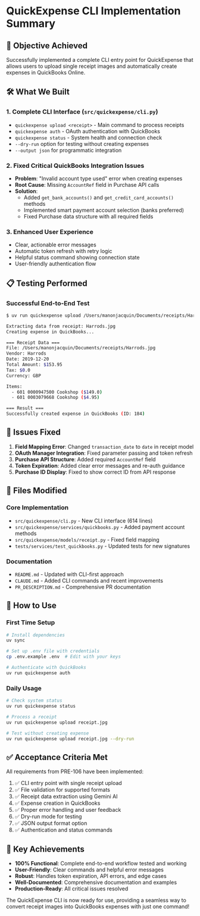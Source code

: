 # QuickExpense CLI Implementation Summary

## 🎯 Objective Achieved

Successfully implemented a complete CLI entry point for QuickExpense that allows users to upload single receipt images and automatically create expenses in QuickBooks Online.

## 🛠️ What We Built

### 1. **Complete CLI Interface** (`src/quickexpense/cli.py`)
- `quickexpense upload <receipt>` - Main command to process receipts
- `quickexpense auth` - OAuth authentication with QuickBooks
- `quickexpense status` - System health and connection check
- `--dry-run` option for testing without creating expenses
- `--output json` for programmatic integration

### 2. **Fixed Critical QuickBooks Integration Issues**
- **Problem**: "Invalid account type used" error when creating expenses
- **Root Cause**: Missing `AccountRef` field in Purchase API calls
- **Solution**: 
  - Added `get_bank_accounts()` and `get_credit_card_accounts()` methods
  - Implemented smart payment account selection (banks preferred)
  - Fixed Purchase data structure with all required fields

### 3. **Enhanced User Experience**
- Clear, actionable error messages
- Automatic token refresh with retry logic
- Helpful status command showing connection state
- User-friendly authentication flow

## 📋 Testing Performed

### Successful End-to-End Test
```bash
$ uv run quickexpense upload /Users/manonjacquin/Documents/receipts/Harrods.jpg

Extracting data from receipt: Harrods.jpg
Creating expense in QuickBooks...

=== Receipt Data ===
File: /Users/manonjacquin/Documents/receipts/Harrods.jpg
Vendor: Harrods
Date: 2019-12-20
Total Amount: $153.95
Tax: $0.0
Currency: GBP

Items:
  - 601 0000947500 Cookshop ($149.0)
  - 601 0003079668 Cookshop ($4.95)

=== Result ===
Successfully created expense in QuickBooks (ID: 184)
```

## 🐛 Issues Fixed

1. **Field Mapping Error**: Changed `transaction_date` to `date` in receipt model
2. **OAuth Manager Integration**: Fixed parameter passing and token refresh
3. **Purchase API Structure**: Added required `AccountRef` field
4. **Token Expiration**: Added clear error messages and re-auth guidance
5. **Purchase ID Display**: Fixed to show correct ID from API response

## 📁 Files Modified

### Core Implementation
- `src/quickexpense/cli.py` - New CLI interface (614 lines)
- `src/quickexpense/services/quickbooks.py` - Added payment account methods
- `src/quickexpense/models/receipt.py` - Fixed field mapping
- `tests/services/test_quickbooks.py` - Updated tests for new signatures

### Documentation
- `README.md` - Updated with CLI-first approach
- `CLAUDE.md` - Added CLI commands and recent improvements
- `PR_DESCRIPTION.md` - Comprehensive PR documentation

## 🚀 How to Use

### First Time Setup
```bash
# Install dependencies
uv sync

# Set up .env file with credentials
cp .env.example .env  # Edit with your keys

# Authenticate with QuickBooks
uv run quickexpense auth
```

### Daily Usage
```bash
# Check system status
uv run quickexpense status

# Process a receipt
uv run quickexpense upload receipt.jpg

# Test without creating expense
uv run quickexpense upload receipt.jpg --dry-run
```

## ✅ Acceptance Criteria Met

All requirements from PRE-106 have been implemented:

1. ✅ CLI entry point with single receipt upload
2. ✅ File validation for supported formats
3. ✅ Receipt data extraction using Gemini AI
4. ✅ Expense creation in QuickBooks
5. ✅ Proper error handling and user feedback
6. ✅ Dry-run mode for testing
7. ✅ JSON output format option
8. ✅ Authentication and status commands

## 🎉 Key Achievements

- **100% Functional**: Complete end-to-end workflow tested and working
- **User-Friendly**: Clear commands and helpful error messages
- **Robust**: Handles token expiration, API errors, and edge cases
- **Well-Documented**: Comprehensive documentation and examples
- **Production-Ready**: All critical issues resolved

The QuickExpense CLI is now ready for use, providing a seamless way to convert receipt images into QuickBooks expenses with just one command!